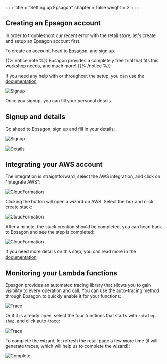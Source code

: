 +++
title = "Setting up Epsagon"
chapter = false
weight = 2
+++

## Creating an Epsagon account

In order to troubleshoot our recent error with the retail store, let's create and setup an Epsagon account first.

To create an account, head to [Epsagon](https://dashboard.epsagon.com/signup?ref=aws-workshop), and sign up.

{{% notice note %}}
Epsagon provides a completely free trial that fits this workshop needs, and much more!
{{% /notice %}}

If you need any help with or throughout the setup, you can use the [documentation](https://docs.epsagon.com/docs/getting-started-setup).

![Signup](/images/prerequisites/docs.png)

Once you signup, you can fill your personal details.

## Signup and details

Go ahead to Epsagon, sign up and fill in your details:

![Signup](/images/prerequisites/signup.png)

![Details](/images/prerequisites/details.png)

## Integrating your AWS account

The integration is straightforward, select the AWS integration, and click on "Integrate AWS":

![CloudFormation](/images/prerequisites/cf.png)

Clicking the button will open a wizard on AWS. Select the box and click create stack:

![CloudFormation](/images/prerequisites/cf_aws.png)

After a minute, the stack creation should be completed, you can head back to Epsagon and see the step is completed:

![CloudFormation](/images/prerequisites/cf_complete.png)

If you need more details on this step, you can read more in the [documentation](https://docs.epsagon.com/docs/getting-started-aws).

## Monitoring your Lambda functions

Epsagon provides an automated tracing library that allows you to gain visibility to every operation and call. You can use the auto-tracing method through Epsagon to quickly enable it for your functions:

![Trace](/images/prerequisites/trace.png)

Or if it is already open, select the four functions that starts with `catalog-shop`, and click auto-trace:

![Trace](/images/prerequisites/tracing.png)

To complete the wizard, let refresh the retail page a few more time (it will generate traces, which will help us to complete the wizard):

![Complete](/images/prerequisites/complete.png)
